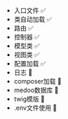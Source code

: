 - 入口文件 ✅
- 类自动加载 ✅
- 路由 ✅
- 控制器 ✅
- 模型类 ✅
- 视图类 ✅
- 配置加载 ✅
- 日志  🚗
- composer加载 🚗
- medoo数据库 🚗
- twig模版 🚗
- .env文件使用 🚗
